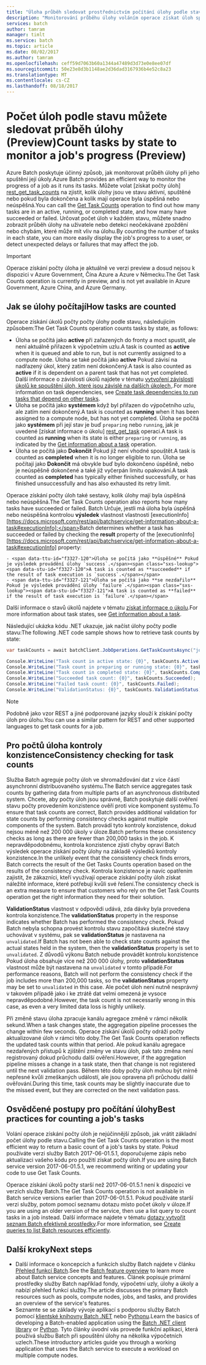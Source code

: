 ```yaml
---
title: "Úloha průběh sledovat prostřednictvím počítání úlohy podle stavu – Azure Batch | Microsoft Docs"
description: "Monitorování průběhu úlohy voláním operace získat úloh spočítá počet úloh pro úlohu. Můžete získat počet aktivní, spuštěné a dokončené úlohy a úlohy, které mají byla úspěšná nebo neúspěšná."
services: batch
author: tamram
manager: timlt
ms.service: batch
ms.topic: article
ms.date: 08/02/2017
ms.author: tamram
ms.openlocfilehash: ceff59d7063b60a1344a47489d3d73e0e8ee07df
ms.sourcegitcommit: 50e23e8d3b1148ae2d36dad3167936b4e52c8a23
ms.translationtype: MT
ms.contentlocale: cs-CZ
ms.lasthandoff: 08/18/2017
---
```

# <a name="count-tasks-by-state-to-monitor-a-jobs-progress-preview"></a><span data-ttu-id="f3327-104">Počet úloh podle stavu můžete sledovat průběh úlohy (Preview)</span><span class="sxs-lookup"><span data-stu-id="f3327-104">Count tasks by state to monitor a job's progress (Preview)</span></span>

<span data-ttu-id="f3327-105">Azure Batch poskytuje účinný způsob, jak monitorovat průběh úlohy při jeho spuštění její úkoly.</span><span class="sxs-lookup"><span data-stu-id="f3327-105">Azure Batch provides an efficient way to monitor the progress of a job as it runs its tasks.</span></span> <span data-ttu-id="f3327-106">Můžete volat [získat počty úloh] [ rest_get_task_counts] na zjistit, kolik úlohy jsou ve stavu aktivní, spuštěné nebo pokud byla dokončena a kolik mají operace byla úspěšná nebo neúspěšná.</span><span class="sxs-lookup"><span data-stu-id="f3327-106">You can call the [Get Task Counts][rest_get_task_counts] operation to find out how many tasks are in an active, running, or completed state, and how many have succeeded or failed.</span></span> <span data-ttu-id="f3327-107">Určovat počet úloh v každém stavu, můžete snadno zobrazit průběh úlohy na uživatele nebo detekci neočekávané zpoždění nebo chybám, které může mít vliv na úlohu.</span><span class="sxs-lookup"><span data-stu-id="f3327-107">By counting the number of tasks in each state, you can more easily display the job's progress to a user, or detect unexpected delays or failures that may affect the job.</span></span>

> [!IMPORTANT]
> <span data-ttu-id="f3327-108">Operace získání počty úloha je aktuálně ve verzi preview a dosud nejsou k dispozici v Azure Government, Čína Azure a Azure v Německu.</span><span class="sxs-lookup"><span data-stu-id="f3327-108">The Get Task Counts operation is currently in preview, and is not yet available in Azure Government, Azure China, and Azure Germany.</span></span> 
>
>

## <a name="how-tasks-are-counted"></a><span data-ttu-id="f3327-109">Jak se úlohy počítají</span><span class="sxs-lookup"><span data-stu-id="f3327-109">How tasks are counted</span></span>

<span data-ttu-id="f3327-110">Operace získání úkolů počty počty úlohy podle stavu, následujícím způsobem:</span><span class="sxs-lookup"><span data-stu-id="f3327-110">The Get Task Counts operation counts tasks by state, as follows:</span></span>

- <span data-ttu-id="f3327-111">Úloha se počítá jako **active** při zařazených do fronty a moct spustit, ale není aktuálně přiřazen k výpočetním uzlu.</span><span class="sxs-lookup"><span data-stu-id="f3327-111">A task is counted as **active** when it is queued and able to run, but is not currently assigned to a compute node.</span></span> <span data-ttu-id="f3327-112">Úloha se také počítá jako **active** Pokud závisí na nadřazený úkol, který zatím není dokončený.</span><span class="sxs-lookup"><span data-stu-id="f3327-112">A task is also counted as **active** if it is dependent on a parent task that has not yet completed.</span></span> <span data-ttu-id="f3327-113">Další informace o závislosti úkolů najdete v tématu [vytvoření závislosti úkolů ke spouštění úloh, které jsou závislé na dalších úkolech,](batch-task-dependencies.md).</span><span class="sxs-lookup"><span data-stu-id="f3327-113">For more information on task dependencies, see [Create task dependencies to run tasks that depend on other tasks](batch-task-dependencies.md).</span></span> 
- <span data-ttu-id="f3327-114">Úloha se počítá jako **systémem** když byl přiřazen do výpočetního uzlu, ale zatím není dokončený.</span><span class="sxs-lookup"><span data-stu-id="f3327-114">A task is counted as **running** when it has been assigned to a compute node, but has not yet completed.</span></span> <span data-ttu-id="f3327-115">Úloha se počítá jako **systémem** při její stav je buď `preparing` nebo `running`, jak je uvedené [získat informace o úkolu] [ rest_get_task] operaci.</span><span class="sxs-lookup"><span data-stu-id="f3327-115">A task is counted as **running** when its state is either `preparing` or `running`, as indicated by the [Get information about a task][rest_get_task] operation.</span></span>
- <span data-ttu-id="f3327-116">Úloha se počítá jako **Dokončit** Pokud již není vhodné spouštět.</span><span class="sxs-lookup"><span data-stu-id="f3327-116">A task is counted as **completed** when it is no longer eligible to run.</span></span> <span data-ttu-id="f3327-117">Úloha se počítají jako **Dokončit** má obvykle buď bylo dokončeno úspěšně, nebo je neúspěšně dokončené a také již vyčerpán limitu opakování.</span><span class="sxs-lookup"><span data-stu-id="f3327-117">A task counted as **completed** has typically either finished successfully, or has finished unsuccessfully and has also exhausted its retry limit.</span></span> 

<span data-ttu-id="f3327-118">Operace získání počty úloh také sestavy, kolik úlohy mají byla úspěšná nebo neúspěšná.</span><span class="sxs-lookup"><span data-stu-id="f3327-118">The Get Task Counts operation also reports how many tasks have succeeded or failed.</span></span> <span data-ttu-id="f3327-119">Batch Určuje, jestli má úloha byla úspěšná nebo neúspěšná kontrolou **výsledek** vlastnost vlastnosti [executionInfo] [https://docs.microsoft.com/rest/api/batchservice/get-information-about-a-task#executionInfo]:</span><span class="sxs-lookup"><span data-stu-id="f3327-119">Batch determines whether a task has succeeded or failed by checking the **result** property of the [executionInfo][https://docs.microsoft.com/rest/api/batchservice/get-information-about-a-task#executionInfo] property:</span></span>

    - <span data-ttu-id="f3327-120">Úloha se počítá jako **úspěšné** Pokud je výsledek provádění úlohy `success`.</span><span class="sxs-lookup"><span data-stu-id="f3327-120">A task is counted as **succeeded** if the result of task execution is `success`.</span></span>
    - <span data-ttu-id="f3327-121">Úloha se počítá jako **se nezdařilo** Pokud je výsledek provádění úlohy `failure`.</span><span class="sxs-lookup"><span data-stu-id="f3327-121">A task is counted as **failed** if the result of task execution is `failure`.</span></span>

<span data-ttu-id="f3327-122">Další informace o stavů úkolů najdete v tématu [získat informace o úkolu][rest_get_task].</span><span class="sxs-lookup"><span data-stu-id="f3327-122">For more information about task states, see [Get information about a task][rest_get_task].</span></span>

<span data-ttu-id="f3327-123">Následující ukázka kódu .NET ukazuje, jak načíst úlohy počty podle stavu:</span><span class="sxs-lookup"><span data-stu-id="f3327-123">The following .NET code sample shows how to retrieve task counts by state:</span></span> 

```csharp
var taskCounts = await batchClient.JobOperations.GetTaskCountsAsync("job-1");

Console.WriteLine("Task count in active state: {0}", taskCounts.Active);
Console.WriteLine("Task count in preparing or running state: {0}", taskCounts.Running);
Console.WriteLine("Task count in completed state: {0}", taskCounts.Completed);
Console.WriteLine("Succeeded task count: {0}", taskCounts.Succeeded);
Console.WriteLine("Failed task count: {0}", taskCounts.Failed);
Console.WriteLine("ValidationStatus: {0}", taskCounts.ValidationStatus);
```

> [!NOTE]
> <span data-ttu-id="f3327-124">Podobně jako vzor REST a jiné podporované jazyky slouží k získání počty úloh pro úlohu.</span><span class="sxs-lookup"><span data-stu-id="f3327-124">You can use a similar pattern for REST and other supported languages to get task counts for a job.</span></span> 
> 
> 

## <a name="consistency-checking-for-task-counts"></a><span data-ttu-id="f3327-125">Pro počtů úloha kontroly konzistence</span><span class="sxs-lookup"><span data-stu-id="f3327-125">Consistency checking for task counts</span></span>

<span data-ttu-id="f3327-126">Služba Batch agreguje počty úloh ve shromažďování dat z více částí asynchronní distribuovaného systému.</span><span class="sxs-lookup"><span data-stu-id="f3327-126">The Batch service aggregates task counts by gathering data from multiple parts of an asynchronous distributed system.</span></span> <span data-ttu-id="f3327-127">Chcete, aby počty úloh jsou správné, Batch poskytuje další ověření stavu počty provedením konzistence ověří proti více komponent systému.</span><span class="sxs-lookup"><span data-stu-id="f3327-127">To ensure that task counts are correct, Batch provides additional validation for state counts by performing consistency checks against multiple components of the system.</span></span> <span data-ttu-id="f3327-128">Batch provádí tyto kontroly konzistence, dokud nejsou méně než 200 000 úkoly v úloze.</span><span class="sxs-lookup"><span data-stu-id="f3327-128">Batch performs these consistency checks as long as there are fewer than 200,000 tasks in the job.</span></span> <span data-ttu-id="f3327-129">K nepravděpodobnému, kontrola konzistence zjistí chyby opraví Batch výsledek operace získání počty úlohy na základě výsledků kontroly konzistence.</span><span class="sxs-lookup"><span data-stu-id="f3327-129">In the unlikely event that the consistency check finds errors, Batch corrects the result of the Get Tasks Counts operation based on the results of the consistency check.</span></span> <span data-ttu-id="f3327-130">Kontrola konzistence je navíc opatřením zajistit, že zákazníci, kteří využívají operace získání počty úloh získat náležité informace, které potřebují kvůli své řešení.</span><span class="sxs-lookup"><span data-stu-id="f3327-130">The consistency check is an extra measure to ensure that customers who rely on the Get Task Counts operation get the right information they need for their solution.</span></span>

<span data-ttu-id="f3327-131">**ValidationStatus** vlastnost v odpovědi udává, zda dávky byla provedena kontrola konzistence.</span><span class="sxs-lookup"><span data-stu-id="f3327-131">The **validationStatus** property in the response indicates whether Batch has performed the consistency check.</span></span> <span data-ttu-id="f3327-132">Pokud Batch nebyla schopna provést kontrolu stavu započítává skutečné stavy uchovávat v systému, pak se **validationStatus** je nastavena na `unvalidated`.</span><span class="sxs-lookup"><span data-stu-id="f3327-132">If Batch has not been able to check state counts against the actual states held in the system, then the **validationStatus** property is set to `unvalidated`.</span></span> <span data-ttu-id="f3327-133">Z důvodů výkonu Batch nebude provádět kontrolu konzistence Pokud úloha obsahuje více než 200 000 úlohy, proto **validationStatus** vlastnost může být nastavena na `unvalidated` v tomto případě.</span><span class="sxs-lookup"><span data-stu-id="f3327-133">For performance reasons, Batch will not perform the consistency check if the job includes more than 200,000 tasks, so the **validationStatus** property may be set to `unvalidated` in this case.</span></span> <span data-ttu-id="f3327-134">Ale počet úloh není nutně nesprávný v takovém případě jako i ke ztrátě dat velmi omezená je vysoce nepravděpodobné.</span><span class="sxs-lookup"><span data-stu-id="f3327-134">However, the task count is not necessarily wrong in this case, as even a very limited data loss is highly unlikely.</span></span> 

<span data-ttu-id="f3327-135">Při změně stavu úloha zpracuje kanálu agregace změně v rámci několik sekund.</span><span class="sxs-lookup"><span data-stu-id="f3327-135">When a task changes state, the aggregation pipeline processes the change within few seconds.</span></span> <span data-ttu-id="f3327-136">Operace získání úkolů počty odráží počty aktualizované úloh v rámci této doby.</span><span class="sxs-lookup"><span data-stu-id="f3327-136">The Get Task Counts operation reflects the updated task counts within that period.</span></span> <span data-ttu-id="f3327-137">Ale pokud kanálu agregace nezdařených přístupů k zjištění změny ve stavu úloh, pak tato změna není registrovaný dokud průchodu další ověření.</span><span class="sxs-lookup"><span data-stu-id="f3327-137">However, if the aggregation pipeline misses a change in a task state, then that change is not registered until the next validation pass.</span></span> <span data-ttu-id="f3327-138">Během této doby počty úloh mohou být mírně nepřesné kvůli zmeškaných událostí, ale jsou opravena při průchodu další ověřování.</span><span class="sxs-lookup"><span data-stu-id="f3327-138">During this time, task counts may be slightly inaccurate due to the missed event, but they are corrected on the next validation pass.</span></span>

## <a name="best-practices-for-counting-a-jobs-tasks"></a><span data-ttu-id="f3327-139">Osvědčené postupy pro počítání úlohy</span><span class="sxs-lookup"><span data-stu-id="f3327-139">Best practices for counting a job's tasks</span></span>

<span data-ttu-id="f3327-140">Volání operace získání počty úloh je nejúčinnější způsob, jak vrátit základní počet úlohy podle stavu.</span><span class="sxs-lookup"><span data-stu-id="f3327-140">Calling the Get Task Counts operation is the most efficient way to return a basic count of a job's tasks by state.</span></span> <span data-ttu-id="f3327-141">Pokud používáte verzi služby Batch 2017-06-01.5.1, doporučujeme zápis nebo aktualizaci vašeho kódu pro použití získat počty úloh.</span><span class="sxs-lookup"><span data-stu-id="f3327-141">If you are using Batch service version 2017-06-01.5.1, we recommend writing or updating your code to use Get Task Counts.</span></span>

<span data-ttu-id="f3327-142">Operace získání úkolů počty starší než 2017-06-01.5.1 není k dispozici ve verzích služby Batch.</span><span class="sxs-lookup"><span data-stu-id="f3327-142">The Get Task Counts operation is not available in Batch service versions earlier than 2017-06-01.5.1.</span></span> <span data-ttu-id="f3327-143">Pokud používáte starší verzi služby, potom pomocí seznamu dotazu místo počet úkoly v úloze.</span><span class="sxs-lookup"><span data-stu-id="f3327-143">If you are using an older version of the service, then use a list query to count tasks in a job instead.</span></span> <span data-ttu-id="f3327-144">Další informace najdete v tématu [dotazy vytvořit seznam Batch efektivně prostředky](batch-efficient-list-queries.md).</span><span class="sxs-lookup"><span data-stu-id="f3327-144">For more information, see [Create queries to list Batch resources efficiently](batch-efficient-list-queries.md).</span></span>

## <a name="next-steps"></a><span data-ttu-id="f3327-145">Další kroky</span><span class="sxs-lookup"><span data-stu-id="f3327-145">Next steps</span></span>

* <span data-ttu-id="f3327-146">Další informace o koncepcích a funkcích služby Batch najdete v článku [Přehled funkcí Batch](batch-api-basics.md).</span><span class="sxs-lookup"><span data-stu-id="f3327-146">See the [Batch feature overview](batch-api-basics.md) to learn more about Batch service concepts and features.</span></span> <span data-ttu-id="f3327-147">Článek popisuje primární prostředky služby Batch například fondy, výpočetní uzly, úlohy a úkoly a nabízí přehled funkcí služby.</span><span class="sxs-lookup"><span data-stu-id="f3327-147">The article discusses the primary Batch resources such as pools, compute nodes, jobs, and tasks, and provides an overview of the service's features.</span></span>
* <span data-ttu-id="f3327-148">Seznamte se se základy vývoje aplikací s podporou služby Batch pomocí [klientské knihovny Batch .NET](batch-dotnet-get-started.md) nebo [Pythonu](batch-python-tutorial.md).</span><span class="sxs-lookup"><span data-stu-id="f3327-148">Learn the basics of developing a Batch-enabled application using the [Batch .NET client library](batch-dotnet-get-started.md) or [Python](batch-python-tutorial.md).</span></span> <span data-ttu-id="f3327-149">Tyto články úvodní vás provede funkční aplikaci, která používá službu Batch při spouštění úlohy na několika výpočetních uzlech.</span><span class="sxs-lookup"><span data-stu-id="f3327-149">These introductory articles guide you through a working application that uses the Batch service to execute a workload on multiple compute nodes.</span></span>


[rest_get_task_counts]: https://docs.microsoft.com/rest/api/batchservice/get-the-task-counts-for-a-job
[rest_get_task]: https://docs.microsoft.com/rest/api/batchservice/get-information-about-a-task
[rest_list_tasks]: https://docs.microsoft.com/rest/api/batchservice/list-the-tasks-associated-with-a-job
